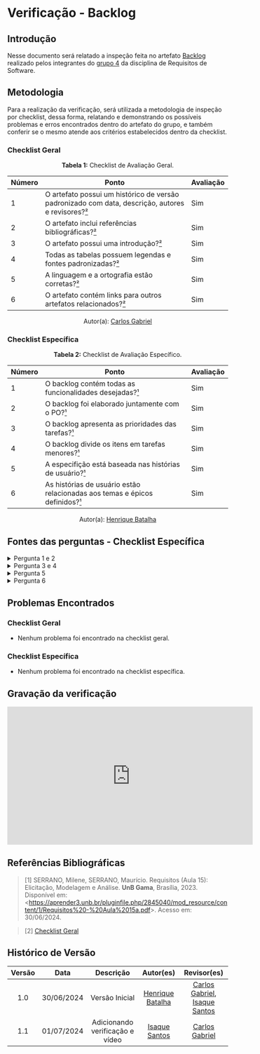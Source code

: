 # Verificação - Backlog 

## Introdução

Nesse documento será relatado a inspeção feita no artefato [Backlog](https://requisitos-de-software.github.io/2024.1-Gov.br/#/modelagem/agil/backlog) realizado pelos integrantes do [grupo 4](https://github.com/Requisitos-de-Software/2024.1-Gov.br) da disciplina de Requisitos de Software.

## Metodologia

Para a realização da verificação, será utilizada a metodologia de inspeção por checklist, dessa forma, relatando e demonstrando os possíveis problemas e erros encontrados dentro do artefato do grupo, e também conferir se o mesmo atende aos critérios estabelecidos dentro da checklist.

### Checklist Geral

<font><p style="text-align: center">**Tabela 1:** Checklist de Avaliação Geral.</p></font>

| Número  | Ponto                                                                                                           | Avaliação         |
|-----|----------------------------------------------------------------------------------------------------------------------|------------------|
| 1   | O artefato possui um histórico de versão padronizado com data, descrição, autores e revisores?[²](#ref2)                       |     Sim             |
| 2   | O artefato inclui referências bibliográficas?[²](#ref2)                                                                        |     Sim             | Sim
| 3   | O artefato possui uma introdução?[²](#ref2)                                                                                    | Sim                 | 
| 4   | Todas as tabelas possuem legendas e fontes padronizadas?[²](#ref2)                                                             |     Sim             |
| 5  | A linguagem e a ortografia estão corretas?[²](#ref2)                                                                            |   Sim               | Sim
| 6  | O artefato contém links para outros artefatos relacionados?[²](#ref2)                                                           |     Sim             |

<div align="center">Autor(a): <a href="https://github.com/TheCarlosRamos">Carlos Gabriel</a></div>

### Checklist Específica

<font><p style="text-align: center">**Tabela 2:** Checklist de Avaliação Específico.</p></font>

| Número | Ponto | Avaliação |
| ------------- | ------------- | ------------- |
| 1 | O backlog contém todas as funcionalidades desejadas?[¹](#ref1) | Sim |
| 2 | O backlog foi elaborado juntamente com o PO?[¹](#ref1) | Sim |
| 3 | O backlog apresenta as prioridades das tarefas?[¹](#ref1) | Sim |
| 4 | O backlog divide os itens em tarefas menores?[¹](#ref1) | Sim |
| 5 | A especifição está baseada nas histórias de usuário?[¹](#ref1) | Sim |
| 6 | As histórias de usuário estão relacionadas aos temas e épicos definidos?[¹](#ref1) | Sim |


<div align="center">Autor(a): <a href="https://github.com/HeBatalha">Henrique Batalha</a></div>

## Fontes das perguntas - Checklist Específica

</details>
<details><summary>Pergunta 1 e 2</summary>
<img src="assets/verificacao/backlog1.png" alt="ref" width="700"/>
</details>

</details>
<details><summary>Pergunta 3 e 4</summary>
<img src="assets/verificacao/backlog2.png" alt="ref" width="700"/>
</details>

</details>
<details><summary>Pergunta 5</summary>
<img src="assets/verificacao/backlog3.png" alt="ref" width="700"/>
</details>

</details>
<details><summary>Pergunta 6</summary>
<img src="assets/verificacao/backlog4.png" alt="ref" width="700"/>
</details>

## Problemas Encontrados

### Checklist Geral

- Nenhum problema foi encontrado na checklist geral.

### Checklist Específica

- Nenhum problema foi encontrado na checklist específica.

## Gravação da verificação

<iframe width="560" height="315" src="https://www.youtube.com/embed/LwRYL33494Q?si=xU3pxgH4b5WEXMVj" title="YouTube video player" frameborder="0" allow="accelerometer; autoplay; clipboard-write; encrypted-media; gyroscope; picture-in-picture; web-share" referrerpolicy="strict-origin-when-cross-origin" allowfullscreen></iframe>


## Referências Bibliográficas

<a id="ref1"></a>

> [1] SERRANO, Milene, SERRANO, Maurício. Requisitos (Aula 15): Elicitação, Modelagem e Análise. **UnB Gama**, Brasília, 2023. Disponível em: <<https://aprender3.unb.br/pluginfile.php/2845040/mod_resource/content/1/Requisitos%20-%20Aula%2015a.pdf>>. Acesso em: 30/06/2024.

<a id="ref2"></a>

> [2] [Checklist Geral](verificacao/grupo_4/panorama_geral.md#metodologia)

## Histórico de Versão

| Versão |    Data    |                      Descrição                      |      Autor(es)      | Revisor(es)  |
| :----: | :--------: | :-------------------------------------------------: | :-----------------: | :----------: |
|  1.0   | 30/06/2024 | Versão Inicial | [Henrique Batalha](https://github.com/HeBatalha) | [Carlos Gabriel](https://github.com/TheCarlosRamos), [Isaque Santos](https://github.com/IsaqueSH) |
|  1.1   | 01/07/2024 | Adicionando verificação e vídeo | [Isaque Santos](https://github.com/IsaqueSH) | [Carlos Gabriel](https://github.com/TheCarlosRamos) |